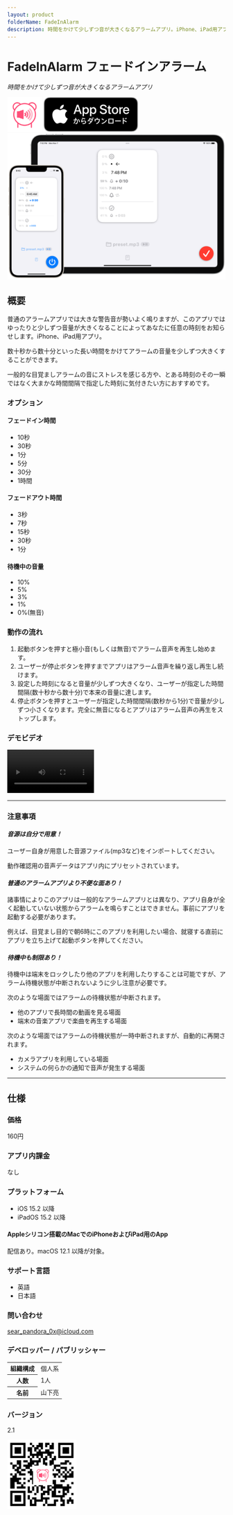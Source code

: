 ```yaml
---
layout: product
folderName: FadeInAlarm
description: 時間をかけて少しずつ音が大きくなるアラームアプリ。iPhone、iPad用アプリ。
---
```


FadeInAlarm フェードインアラーム
===============================
_時間をかけて少しずつ音が大きくなるアラームアプリ_

<img src="icon.png" width="80">

<a href="https://apps.apple.com/app/id1465336070" target="blank">
  <img src="appstore_badge.svg">
</a>

<img src="top1200w.png" width="600">

概要
-----------------------
普通のアラームアプリでは大きな警告音が勢いよく鳴りますが、このアプリではゆったりと少しずつ音量が大きくなることによってあなたに任意の時刻をお知らせします。iPhone、iPad用アプリ。

数十秒から数十分といった長い時間をかけてアラームの音量を少しずつ大きくすることができます。

一般的な目覚ましアラームの音にストレスを感じる方や、とある時刻のその一瞬ではなく大まかな時間間隔で指定した時刻に気付きたい方におすすめです。

### オプション
#### フェードイン時間
- 10秒
- 30秒
- 1分
- 5分
- 30分
- 1時間

#### フェードアウト時間
- 3秒
- 7秒
- 15秒
- 30秒
- 1分

#### 待機中の音量
- 10%
- 5%
- 3%
- 1%
- 0%(無音)

### 動作の流れ
1. 起動ボタンを押すと極小音(もしくは無音)でアラーム音声を再生し始めます。
2. ユーザーが停止ボタンを押すまでアプリはアラーム音声を繰り返し再生し続けます。
3. 設定した時刻になると音量が少しずつ大きくなり、ユーザーが指定した時間間隔(数十秒から数十分)で本来の音量に達します。
4. 停止ボタンを押すとユーザーが指定した時間間隔(数秒から1分)で音量が少しずつ小さくなります。完全に無音になるとアプリはアラーム音声の再生をストップします。

<h3 class="except_printing">デモビデオ</h3>
<video controls width="200" src="preview.mp4">
      Sorry, your browser doesn't support embedded videos.
</video>

* * *

### 注意事項
#### _音源は自分で用意！_
ユーザー自身が用意した音源ファイル(mp3など)をインポートしてください。

動作確認用の音声データはアプリ内にプリセットされています。

#### _普通のアラームアプリより不便な面あり！_
諸事情によりこのアプリは一般的なアラームアプリとは異なり、アプリ自身が全く起動していない状態からアラームを鳴らすことはできません。事前にアプリを起動する必要があります。

例えば、目覚まし目的で朝6時にこのアプリを利用したい場合、就寝する直前にアプリを立ち上げて起動ボタンを押してください。

#### _待機中も制限あり！_
待機中は端末をロックしたり他のアプリを利用したりすることは可能ですが、アラーム待機状態が中断されないように少し注意が必要です。

次のような場面ではアラームの待機状態が中断されます。
- 他のアプリで長時間の動画を見る場面
- 端末の音楽アプリで楽曲を再生する場面

次のような場面ではアラームの待機状態が一時中断されますが、自動的に再開されます。
- カメラアプリを利用している場面
- システムの何らかの通知で音声が発生する場面

* * *

仕様
-------
### 価格
160円

### アプリ内課金
なし

### プラットフォーム
- iOS 15.2 以降
- iPadOS 15.2 以降

#### Appleシリコン搭載のMacでのiPhoneおよびiPad用のApp
配信あり。macOS 12.1 以降が対象。

### サポート言語
- 英語
- 日本語

### 問い合わせ
sear_pandora_0x@icloud.com

### デベロッパー / パブリッシャー
<table>
<tr>
<th>組織構成</th>
<td>個人系</td>
</tr>
<tr>
<th>人数</th>
<td>1人</td>
</tr>
<tr>
<th>名前</th>
<td>山下亮</td>
</tr>
</table>

### バージョン
2.1

<a href="https://apps.apple.com/app/id1465336070" target="blank">
  <img src="qr-code.jpg" width="160">
</a>
